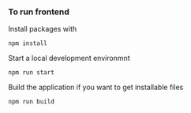 ### To run frontend 
Install packages with

`npm install`

Start a local development environmnt

`npm run start`

Build the application if you want to get installable files

`npm run build`

